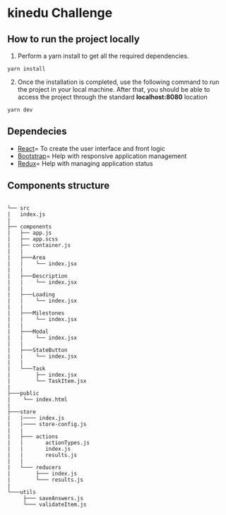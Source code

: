 # kinedu Challenge 
## How to run the project locally

1) Perform a yarn install to get all the required dependencies.
<pre><code>yarn install</code></pre>

2) Once the installation is completed, use the following command to run the project in your local machine. After that, you should be able to access the project through the standard **localhost:8080** location
<pre><code>yarn dev</code></pre>

## Dependecies

- [React](https://reactjs.org/)= To create the user interface and front logic
- [Bootstrap](https://getbootstrap.com/)= Help with responsive application management
- [Redux](https://es.redux.js.org/)= Help with managing application status

## Components structure

```

└── src
|   index.js
|   
├── components
|   ├── app.js
|   ├── app.scss
|   ├── container.js
|   |   
|   ├───Area
|   |    └── index.jsx
|   |       
|   ├───Description
|   |    └── index.jsx
|   |       
|   ├───Loading
|   |    └── index.jsx
|   |       
|   ├───Milestones
|   |    └── index.jsx
|   |       
|   ├───Modal
|   |    └── index.jsx
|   |       
|   ├───StateButton
|   |    └── index.jsx
|   |       
|   └───Task
|        ├── index.jsx
|        └── TaskItem.jsx
|           
├───public
|    └── index.html
|       
├───store
|   |──── index.js
|   |──── store-config.js
|   |   
|   ├─── actions
|   |       actionTypes.js
|   |       index.js
|   |       results.js
|   |       
|   └─── reducers
|        ├─── index.js
|        └─── results.js
|           
└───utils
     ├─── saveAnswers.js
     └─── validateItem.js
```